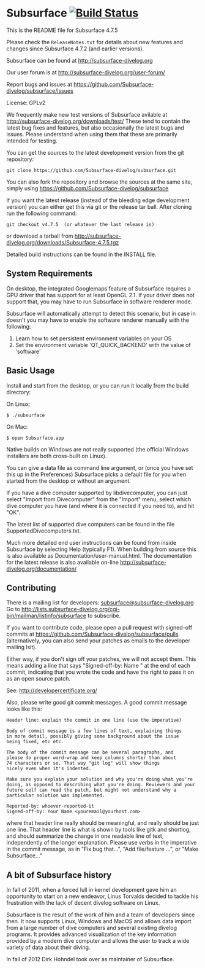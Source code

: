 # Subsurface [![Build Status](https://travis-ci.org/Subsurface-divelog/subsurface.svg?branch=master)](https://travis-ci.org/Subsurface-divelog/subsurface)

This is the README file for Subsurface 4.7.5

Please check the `ReleaseNotes.txt` for details about new features and
changes since Subsurface 4.7.2 (and earlier versions).

Subsurface can be found at http://subsurface-divelog.org

Our user forum is at http://subsurface-divelog.org/user-forum/

Report bugs and issues at
https://github.com/Subsurface-divelog/subsurface/issues

License: GPLv2

We frequently make new test versions of Subsurface avilable at
http://subsurface-divelog.org/downloads/test/
These tend to contain the latest bug fixes and features, but also
occasionally the latest bugs and issues. Please understand when using them
that these are primarily intended for testing.

You can get the sources to the latest development version from the git
repository:

```
git clone https://github.com/Subsurface-divelog/subsurface.git
```

You can also fork the repository and browse the sources at the same site,
simply using https://github.com/Subsurface-divelog/subsurface

If you want the latest release (instead of the bleeding edge
development version) you can either get this via git or the release tar
ball. After cloning run the following command:

```
git checkout v4.7.5  (or whatever the last release is)
```

or download a tarball from http://subsurface-divelog.org/downloads/Subsurface-4.7.5.tgz

Detailed build instructions can be found in the INSTALL file.

## System Requirements

On desktop, the integrated Googlemaps feature of Subsurface requires a GPU
driver that has support for at least OpenGL 2.1. If your driver does not
support that, you may have to run Subsurface in software renderer mode.

Subsurface will automatically attempt to detect this scenario, but in case
in doesn't you may have to enable the software renderer manually with
the following:
1) Learn how to set persistent environment variables on your OS
2) Set the environment variable 'QT_QUICK_BACKEND' with the value of 'software'

## Basic Usage

Install and start from the desktop, or you can run it locally from the
build directory:

On Linux:

```
$ ./subsurface
```

On Mac:

```
$ open Subsurface.app
```

Native builds on Windows are not really supported (the official Windows
installers are both cross-built on Linux).

You can give a data file as command line argument, or (once you have
set this up in the Preferences) Subsurface picks a default file for
you when started from the desktop or without an argument.

If you have a dive computer supported by libdivecomputer, you can just
select "Import from Divecomputer" from the "Import" menu, select which
dive computer you have (and where it is connected if you need to), and
hit "OK".

The latest list of supported dive computers can be found in the file
SupportedDivecomputers.txt.

Much more detailed end user instructions can be found from inside
Subsurface by selecting Help (typically F1). When building from source
this is also available as Documentation/user-manual.html. The
documentation for the latest release is also available on-line
http://subsurface-divelog.org/documentation/

## Contributing

There is a mailing list for developers: subsurface@subsurface-divelog.org
Go to http://lists.subsurface-divelog.org/cgi-bin/mailman/listinfo/subsurface
to subscribe.

If you want to contribute code, please open a pull request with signed-off
commits at https://github.com/Subsurface-divelog/subsurface/pulls
(alternatively, you can also send your patches as emails to the developer
mailing lsit).

Either way, if you don't sign off your patches, we will not accept them.
This means adding a line that says "Signed-off-by: Name <email>" at the
end of each commit, indicating that you wrote the code and have the right
to pass it on as an open source patch.

See: http://developercertificate.org/

Also, please write good git commit messages.  A good commit message
looks like this:

```
Header line: explain the commit in one line (use the imperative)

Body of commit message is a few lines of text, explaining things
in more detail, possibly giving some background about the issue
being fixed, etc etc.

The body of the commit message can be several paragraphs, and
please do proper word-wrap and keep columns shorter than about
74 characters or so. That way "git log" will show things
nicely even when it's indented.

Make sure you explain your solution and why you're doing what you're
doing, as opposed to describing what you're doing. Reviewers and your
future self can read the patch, but might not understand why a
particular solution was implemented.

Reported-by: whoever-reported-it
Signed-off-by: Your Name <youremail@yourhost.com>
```

where that header line really should be meaningful, and really should be
just one line.  That header line is what is shown by tools like gitk and
shortlog, and should summarize the change in one readable line of text,
independently of the longer explanation. Please use verbs in the
imperative in the commit message, as in "Fix bug that...", "Add
file/feature ...", or "Make Subsurface..."

## A bit of Subsurface history

In fall of 2011, when a forced lull in kernel development gave him an
opportunity to start on a new endeavor, Linus Torvalds decided to tackle
his frustration with the lack of decent divelog software on Linux.

Subsurface is the result of the work of him and a team of developers since
then. It now supports Linux, Windows and MacOS and allows data import from
a large number of dive computers and several existing divelog programs. It
provides advanced visualization of the key information provided by a
modern dive computer and allows the user to track a wide variety of data
about their diving.

In fall of 2012 Dirk Hohndel took over as maintainer of Subsurface.
